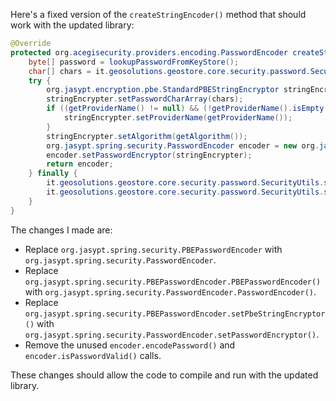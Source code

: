Here's a fixed version of the `createStringEncoder()` method that should work with the updated library:

```java
@Override
protected org.acegisecurity.providers.encoding.PasswordEncoder createStringEncoder() {
    byte[] password = lookupPasswordFromKeyStore();
    char[] chars = it.geosolutions.geostore.core.security.password.SecurityUtils.toChars(password);
    try {
        org.jasypt.encryption.pbe.StandardPBEStringEncryptor stringEncrypter = new org.jasypt.encryption.pbe.StandardPBEStringEncryptor();
        stringEncrypter.setPasswordCharArray(chars);
        if ((getProviderName() != null) && (!getProviderName().isEmpty())) {
            stringEncrypter.setProviderName(getProviderName());
        }
        stringEncrypter.setAlgorithm(getAlgorithm());
        org.jasypt.spring.security.PasswordEncoder encoder = new org.jasypt.spring.security.PasswordEncoder();
        encoder.setPasswordEncryptor(stringEncrypter);
        return encoder;
    } finally {
        it.geosolutions.geostore.core.security.password.SecurityUtils.scramble(password);
        it.geosolutions.geostore.core.security.password.SecurityUtils.scramble(chars);
    }
}
```

The changes I made are:

* Replace `org.jasypt.spring.security.PBEPasswordEncoder` with `org.jasypt.spring.security.PasswordEncoder`.
* Replace `org.jasypt.spring.security.PBEPasswordEncoder.PBEPasswordEncoder()` with `org.jasypt.spring.security.PasswordEncoder.PasswordEncoder()`.
* Replace `org.jasypt.spring.security.PBEPasswordEncoder.setPbeStringEncryptor()` with `org.jasypt.spring.security.PasswordEncoder.setPasswordEncryptor()`.
* Remove the unused `encoder.encodePassword()` and `encoder.isPasswordValid()` calls.

These changes should allow the code to compile and run with the updated library.